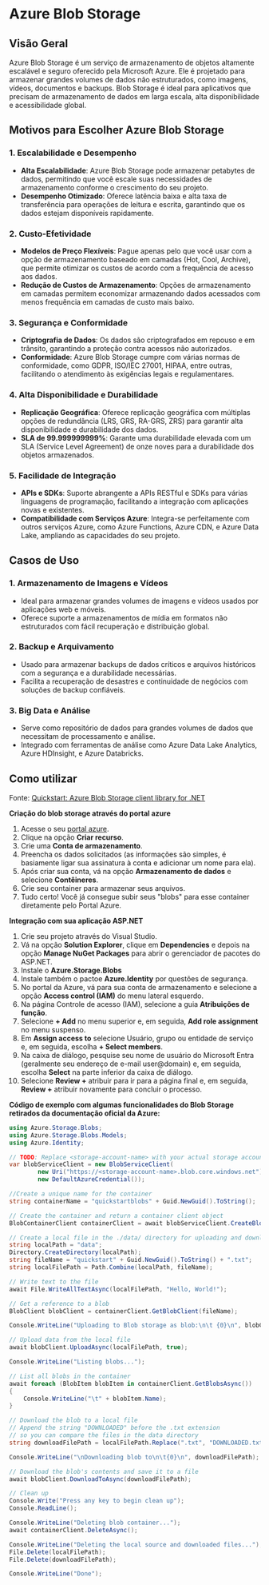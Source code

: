 # Azure Blob Storage

## Visão Geral

Azure Blob Storage é um serviço de armazenamento de objetos altamente escalável e seguro oferecido pela Microsoft Azure. Ele é projetado para armazenar grandes volumes de dados não estruturados, como imagens, vídeos, documentos e backups. Blob Storage é ideal para aplicativos que precisam de armazenamento de dados em larga escala, alta disponibilidade e acessibilidade global.

## Motivos para Escolher Azure Blob Storage

### 1. **Escalabilidade e Desempenho**

- **Alta Escalabilidade**: Azure Blob Storage pode armazenar petabytes de dados, permitindo que você escale suas necessidades de armazenamento conforme o crescimento do seu projeto.
- **Desempenho Otimizado**: Oferece latência baixa e alta taxa de transferência para operações de leitura e escrita, garantindo que os dados estejam disponíveis rapidamente.

### 2. **Custo-Efetividade**

- **Modelos de Preço Flexíveis**: Pague apenas pelo que você usar com a opção de armazenamento baseado em camadas (Hot, Cool, Archive), que permite otimizar os custos de acordo com a frequência de acesso aos dados.
- **Redução de Custos de Armazenamento**: Opções de armazenamento em camadas permitem economizar armazenando dados acessados com menos frequência em camadas de custo mais baixo.

### 3. **Segurança e Conformidade**

- **Criptografia de Dados**: Os dados são criptografados em repouso e em trânsito, garantindo a proteção contra acessos não autorizados.
- **Conformidade**: Azure Blob Storage cumpre com várias normas de conformidade, como GDPR, ISO/IEC 27001, HIPAA, entre outras, facilitando o atendimento às exigências legais e regulamentares.

### 4. **Alta Disponibilidade e Durabilidade**

- **Replicação Geográfica**: Oferece replicação geográfica com múltiplas opções de redundância (LRS, GRS, RA-GRS, ZRS) para garantir alta disponibilidade e durabilidade dos dados.
- **SLA de 99.999999999%**: Garante uma durabilidade elevada com um SLA (Service Level Agreement) de onze noves para a durabilidade dos objetos armazenados.

### 5. **Facilidade de Integração**

- **APIs e SDKs**: Suporte abrangente a APIs RESTful e SDKs para várias linguagens de programação, facilitando a integração com aplicações novas e existentes.
- **Compatibilidade com Serviços Azure**: Integra-se perfeitamente com outros serviços Azure, como Azure Functions, Azure CDN, e Azure Data Lake, ampliando as capacidades do seu projeto.

## Casos de Uso

### 1. **Armazenamento de Imagens e Vídeos**

- Ideal para armazenar grandes volumes de imagens e vídeos usados por aplicações web e móveis.
- Oferece suporte a armazenamentos de mídia em formatos não estruturados com fácil recuperação e distribuição global.

### 2. **Backup e Arquivamento**

- Usado para armazenar backups de dados críticos e arquivos históricos com a segurança e a durabilidade necessárias.
- Facilita a recuperação de desastres e continuidade de negócios com soluções de backup confiáveis.

### 3. **Big Data e Análise**

- Serve como repositório de dados para grandes volumes de dados que necessitam de processamento e análise.
- Integrado com ferramentas de análise como Azure Data Lake Analytics, Azure HDInsight, e Azure Databricks.

## Como utilizar
Fonte: [Quickstart: Azure Blob Storage client library for .NET](https://learn.microsoft.com/en-us/azure/storage/blobs/storage-quickstart-blobs-dotnet?tabs=visual-studio%2Cmanaged-identity%2Croles-azure-portal%2Csign-in-azure-cli%2Cidentity-visual-studio&pivots=blob-storage-quickstart-scratch)

**Criação do blob storage através do portal azure**

1. Acesse o seu [portal azure](https://portal.azure.com/#home).
2. Clique na opção **Criar recurso**.
3. Crie uma **Conta de armazenamento**.
4. Preencha os dados solicitados (as informações são simples, é basiamente ligar sua assinatura à conta e adicionar um nome para ela).
5. Após criar sua conta, vá na opção **Armazenamento de dados** e selecione **Contêineres**.
6. Crie seu container para armazenar seus arquivos.
7. Tudo certo! Você já consegue subir seus "blobs" para esse container diretamente pelo Portal Azure.

**Integração com sua aplicação ASP.NET**

1. Crie seu projeto através do Visual Studio.
2. Vá na opção **Solution Explorer**, clique em **Dependencies** e depois na opção **Manage NuGet Packages** para abrir o gerenciador de pacotes do ASP.NET.
3. Instale o **Azure.Storage.Blobs**
4. Instale também o pactoe **Azure.Identity** por questões de segurança.
5. No portal da Azure, vá para sua conta de armazenamento e selecione a opção **Access control (IAM)** do menu lateral esquerdo.
6. Na página Controle de acesso (IAM), selecione a guia **Atribuições de função**.
7. Selecione **+ Add** no menu superior e, em seguida, **Add role assignment** no menu suspenso.
8. Em **Assign access to** selecione Usuário, grupo ou entidade de serviço e, em seguida, escolha **+ Select members**.
9. Na caixa de diálogo, pesquise seu nome de usuário do Microsoft Entra (geralmente seu endereço de e-mail user@domain) e, em seguida, escolha **Select** na parte inferior da caixa de diálogo.
10. Selecione **Review +** atribuir para ir para a página final e, em seguida, **Review +** atribuir novamente para concluir o processo.

**Código de exemplo com algumas funcionalidades do Blob Storage retirados da documentação oficial da Azure:**

```csharp
using Azure.Storage.Blobs;
using Azure.Storage.Blobs.Models;
using Azure.Identity;

// TODO: Replace <storage-account-name> with your actual storage account name
var blobServiceClient = new BlobServiceClient(
        new Uri("https://<storage-account-name>.blob.core.windows.net"),
        new DefaultAzureCredential());

//Create a unique name for the container
string containerName = "quickstartblobs" + Guid.NewGuid().ToString();

// Create the container and return a container client object
BlobContainerClient containerClient = await blobServiceClient.CreateBlobContainerAsync(containerName);

// Create a local file in the ./data/ directory for uploading and downloading
string localPath = "data";
Directory.CreateDirectory(localPath);
string fileName = "quickstart" + Guid.NewGuid().ToString() + ".txt";
string localFilePath = Path.Combine(localPath, fileName);

// Write text to the file
await File.WriteAllTextAsync(localFilePath, "Hello, World!");

// Get a reference to a blob
BlobClient blobClient = containerClient.GetBlobClient(fileName);

Console.WriteLine("Uploading to Blob storage as blob:\n\t {0}\n", blobClient.Uri);

// Upload data from the local file
await blobClient.UploadAsync(localFilePath, true);

Console.WriteLine("Listing blobs...");

// List all blobs in the container
await foreach (BlobItem blobItem in containerClient.GetBlobsAsync())
{
    Console.WriteLine("\t" + blobItem.Name);
}

// Download the blob to a local file
// Append the string "DOWNLOADED" before the .txt extension 
// so you can compare the files in the data directory
string downloadFilePath = localFilePath.Replace(".txt", "DOWNLOADED.txt");

Console.WriteLine("\nDownloading blob to\n\t{0}\n", downloadFilePath);

// Download the blob's contents and save it to a file
await blobClient.DownloadToAsync(downloadFilePath);

// Clean up
Console.Write("Press any key to begin clean up");
Console.ReadLine();

Console.WriteLine("Deleting blob container...");
await containerClient.DeleteAsync();

Console.WriteLine("Deleting the local source and downloaded files...");
File.Delete(localFilePath);
File.Delete(downloadFilePath);

Console.WriteLine("Done");
```



